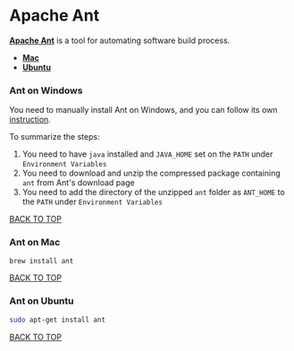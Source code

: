 Apache Ant
==========
[**Apache Ant**](http://ant.apache.org) is a tool for automating software build process.

* [**Mac**](#ant-on-mac)
* [**Ubuntu**](#ant-on-ubuntu)

### Ant on Windows
You need to manually install Ant on Windows, and you can follow its own [instruction](http://ant.apache.org/manual/install.html).

To summarize the steps:
1. You need to have `java` installed and `JAVA_HOME` set on the `PATH` under `Environment Variables`
2. You need to download and unzip the compressed package containing `ant` from Ant's download page
3. You need to add the directory of the unzipped `ant` folder as `ANT_HOME` to the `PATH` under `Environment Variables`

[BACK TO TOP](https://github.com/ctrl-alt-del/devenv)



### Ant on Mac
```sh
brew install ant
```
[BACK TO TOP](https://github.com/ctrl-alt-del/devenv)



### Ant on Ubuntu
```sh
sudo apt-get install ant
```
[BACK TO TOP](https://github.com/ctrl-alt-del/devenv)
